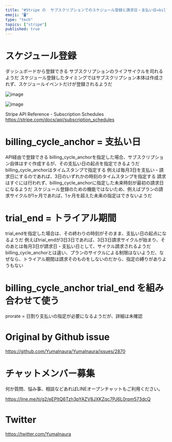 ```yaml
---
title: "#Stripe の  サブスクリプションでのスケジュール登録と請求日・支払い日=billinc_cycle_anchorとトライアル期間=t"
emoji: "🖥"
type: "tech"
topics: ["stripe"]
published: true
---
```


# スケジュール登録

ダッシュボードから登録できる
サブスクリプションのライフサイクルを司れるようだ
スケジュール登録したタイミングではサブスクリプション本体は作成されず、スケジュールイベントだけが登録されるようだ

![image](https://user-images.githubusercontent.com/13635059/71431389-e56a4e80-2714-11ea-9fec-24b12d5cdc72.png)

![image](https://user-images.githubusercontent.com/13635059/71431297-2c0b7900-2714-11ea-8f4f-4318602fa510.png)

Stripe API Reference - Subscription Schedules
https://stripe.com/docs/api/subscription_schedules

# billing_cycle_anchor = 支払い日

API経由で登録できる
billing_cycle_anchorを指定した場合、サブスクリプション自体はすぐ作成するが、その支払い日の起点を指定できるようだ
billing_cycle_anchorはタイムスタンプで指定する
例えば毎月3日を支払い・請求日にするのであれば、3日のいずれかの時刻のタイムスタンプを指定する
請求はすぐには行われず、billing_cycle_anchorに指定した未来時刻が最初の請求日になるようだ
スケジュール登録のための機能ではないため、例えばプランの請求サイクルが1ヶ月であれば、1ヶ月を超えた未来の指定はできないようだ

# trial_end = トライアル期間

trial_endを指定した場合は、その終わりの時刻がそのまま、支払い日の起点になるようだ
例えばtrial_endが3日3日であれば、3日3日請求サイクルが始まり、そのあとは毎月3日が請求日・支払い日として、サイクル請求されるようだ
billing_cycle_anchorとは違い、プランのサイクルによる制限はないようだ、なぜなら、トライアル期間は請求そのものをしないのだから、指定の縛りがありようもない

# billing_cycle_anchor trial_end を組み合わせて使う

prorate = 日割り支払いの指定が必要になるようだが、詳細は未確認








# Original by Github issue

https://github.com/YumaInaura/YumaInaura/issues/2870








<!-- Update From Qiita API -->

# チャットメンバー募集


何か質問、悩み事、相談などあればLINEオープンチャットもご利用ください。

https://line.me/ti/g2/eEPltQ6Tzh3pYAZV8JXKZqc7PJ6L0rpm573dcQ





# Twitter


https://twitter.com/YumaInaura


<!-- Update From Qiita API -->


